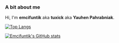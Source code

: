 ### A bit about me
Hi, I'm **emcifuntik** aka **tuxick** aka **Yauhen Pahrabniak**. 

[![Top Langs](https://github-readme-stats.vercel.app/api/top-langs/?username=emcifuntik&layout=compact&theme=cobalt&bg_color=00000000&border_color=00000000)](https://github.com/emcifuntik)

[![Emcifuntik's GitHub stats](https://github-readme-stats.vercel.app/api?username=emcifuntik&count_private=true&show_icons=true&theme=gradient&include_all_commits=true&theme=cobalt&bg_color=00000000&border_color=00000000&title_color=e582d8FF&text_color=67eea5ff)](https://github.com/emcifuntik)
<!--
**emcifuntik/emcifuntik** is a ✨ _special_ ✨ repository because its `README.md` (this file) appears on your GitHub profile.

Here are some ideas to get you started:

- 🔭 I’m currently working on ...
- 🌱 I’m currently learning ...
- 👯 I’m looking to collaborate on ...
- 🤔 I’m looking for help with ...
- 💬 Ask me about ...
- 📫 How to reach me: ...
- 😄 Pronouns: ...
- ⚡ Fun fact: ...
-->
